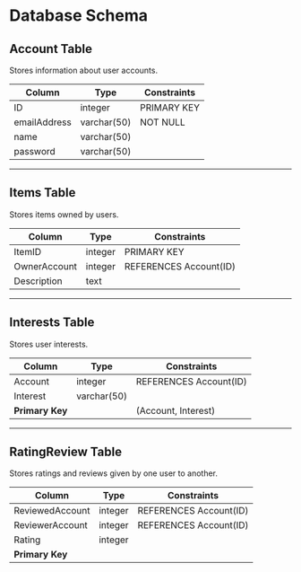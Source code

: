 # Database Schema

## Account Table
Stores information about user accounts.

| Column         | Type       | Constraints                |
|----------------|------------|----------------------------|
| ID             | integer    | PRIMARY KEY                |
| emailAddress   | varchar(50) | NOT NULL                   |
| name           | varchar(50) |                            |
| password       | varchar(50) |                            |

---

## Items Table
Stores items owned by users.

| Column         | Type       | Constraints                |
|----------------|------------|----------------------------|
| ItemID         | integer    | PRIMARY KEY                |
| OwnerAccount   | integer    | REFERENCES Account(ID)     |
| Description    | text       |                            |

---

## Interests Table
Stores user interests.

| Column         | Type       | Constraints                |
|----------------|------------|----------------------------|
| Account        | integer    | REFERENCES Account(ID)     |
| Interest       | varchar(50) |                            |
| **Primary Key**|            | (Account, Interest)        |

---

## RatingReview Table
Stores ratings and reviews given by one user to another.

| Column         | Type       | Constraints                |
|----------------|------------|----------------------------|
| ReviewedAccount | integer   | REFERENCES Account(ID)     |
| ReviewerAccount | integer   | REFERENCES Account(ID)     |
| Rating         | integer    |                            |
| **Primary Key**|    
